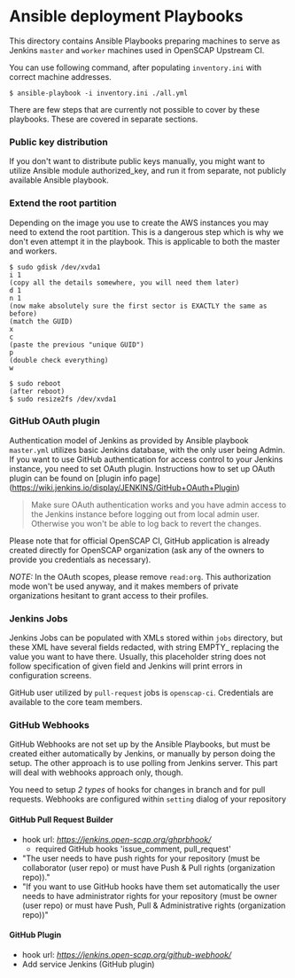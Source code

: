 # Ansible deployment Playbooks
This directory contains Ansible Playbooks preparing machines to serve as
Jenkins ```master``` and ```worker``` machines used in OpenSCAP Upstream CI.

You can use following command, after populating ```inventory.ini``` with
correct machine addresses.

`$ ansible-playbook -i inventory.ini ./all.yml`

There are few steps that are currently not possible to cover by these
playbooks. These are covered in separate sections.

### Public key distribution
If you don't want to distribute public keys manually, you might want to utilize
Ansible module authorized_key, and run it from separate, not publicly available
Ansible playbook.

### Extend the root partition
Depending on the image you use to create the AWS instances you may need to
extend the root partition. This is a dangerous step which is why we don't even
attempt it in the playbook. This is applicable to both the master and workers.

```
$ sudo gdisk /dev/xvda1
i 1
(copy all the details somewhere, you will need them later)
d 1
n 1
(now make absolutely sure the first sector is EXACTLY the same as before)
(match the GUID)
x
c
(paste the previous "unique GUID")
p
(double check everything)
w

$ sudo reboot
(after reboot)
$ sudo resize2fs /dev/xvda1
```

### GitHub OAuth plugin
Authentication model of Jenkins as provided by Ansible playbook ```master.yml```
utilizes basic Jenkins database, with the only user being Admin.
If you want to use GitHub authentication for access control to your Jenkins
instance, you need to set OAuth plugin. Instructions how to set up OAuth plugin
can be found on [plugin info page]
(https://wiki.jenkins.io/display/JENKINS/GitHub+OAuth+Plugin)

> Make sure OAuth authentication works and you have admin access to the Jenkins
> instance before logging out from local admin user. Otherwise you won't be able
> to log back to revert the changes.

Please note that for official OpenSCAP CI, GitHub application is already created
directly for OpenSCAP organization (ask any of the owners to provide you
credentials as necessary).

*NOTE:* In the OAuth scopes, please remove ```read:org```. This authorization
mode won't be used anyway, and it makes members of private organizations
hesitant to grant access to their profiles.

### Jenkins Jobs
Jenkins Jobs can be populated with XMLs stored within ```jobs``` directory, but
these XML have several fields redacted, with string EMPTY_<something> replacing
the value you want to have there. Usually, this placeholder string does not
follow specification of given field and Jenkins will print errors in
configuration screens.

GitHub user utilized by ```pull-request``` jobs is ```openscap-ci```.
Credentials are available to the core team members.

### GitHub Webhooks
GitHub Webhooks are not set up by the Ansible Playbooks, but must be created
either automatically by Jenkins, or manually by person doing the setup. The
other approach is to use polling from Jenkins server. This part will deal with
webhooks approach only, though.

You need to setup *2 types* of hooks for changes in branch and for
pull requests. Webhooks are configured within `setting` dialog of your repository

#### GitHub Pull Request Builder
+ hook url: *https://jenkins.open-scap.org/ghprbhook/*
    + required GitHub hooks 'issue_comment, pull_request'
+ "The user needs to have push rights for your repository (must be collaborator (user repo) or must have Push & Pull rights (organization repo))."
+ "If you want to use GitHub hooks have them set automatically the user needs to have administrator rights for your repository (must be owner (user repo) or must have Push, Pull & Administrative rights (organization repo))"

#### GitHub Plugin
+ hook url: *https://jenkins.open-scap.org/github-webhook/*
+ Add service Jenkins (GitHub plugin)
